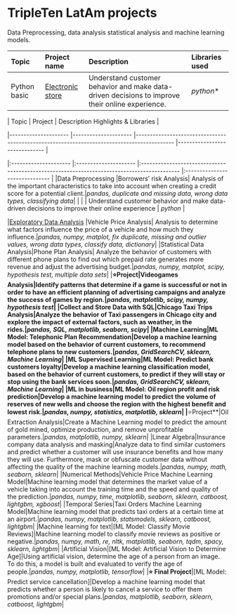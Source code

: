 # TripleTen LatAm projects
Data Preprocessing, data analysis statistical analysis and machine learning models.

| Topic | Project name | Description | Libraries used | 
| :---------------------- | :---------------------- | :---------------------- | :---------------------- |
| Python basic | [Electronic store](https://github.com/isadoji/proyectos) | Understand customer behavior and make data-driven decisions to improve their online experience. | *python** |

| Topic    | Project  | Description  Highlights & Libraries |

|--------------------- |--------------------- |------------------------------------------------------------------------------------------- |------------------------------ |

|:--------------------- |:--------------------- |:------------------------------------------------------------------------------------------- |:------------------------------ |
|Data Preprocessing |Borrowers’ risk Analysis| Analysis of the important characteristics to take into account when creating a credit score for a potential client.|*pandas, duplicate and missing data, wrong data types, classifying data*|
|  |  | Understand customer behavior and make data-driven decisions to improve their online experience | *python* |

|[Exploratory Data Analysis](https://github.com/isadoji/proyectos/tree/main/5) |Vehicle Price Analysis| Analysis to determine what factors influence the price of a vehicle and how much they influence.|*pandas, numpy, matplot, fix duplicate, missing and outlier values, wrong data types, classify data, dictionary*|
|Statistical Data Analysis|Phone Plan Analysis| Analyze the behavior of customers with different phone plans to find out which prepaid rate generates more revenue and adjust the advertising budget.|*pandas, numpy, matplot, scipy, hypothesis test, multiple data sets*|
|**:star:Project|Videogames Analysis|Identify patterns that determine if a game is successful or not in order to have an efficient planning of advertising campaigns and analyze the success of games by region.|*pandas, matplotlib, scipy, numpy, hypothesis test*|
|Collect and Store Data with SQL|Chicago Taxi Trips Analysis|Analyze the behavior of Taxi passengers in Chicago city and explore the impact of external factors, such as weather, in the rides.|*pandas, SQL, matplotlib, seaborn, scipy*|
|Machine Learning|ML Model: Telephonic Plan Recommendation|Develop a machine learning model based on the behavior of current customers, to recommend telephone plans to new customers.|*pandas, GridSearchCV, sklearn,  Machine Learning*|
|ML Supervised Learning|ML Model: Predict bank customers loyalty|Develop a machine learning classification model, based on the behavior of current customers, to predict if they will stay or stop using the bank services soon.|*pandas, GridSearchCV, sklearn,  Machine Learning*|
|ML in business|ML Model: Oil region profit and risk prediction|Develop a machine learning model to predict the volume of reserves of new wells and choose the region with the highest benefit and lowest risk.|*pandas, numpy, statistics, matplotlib, sklearn*|
|**:star:Project**|Oil Extraction Analysis|Create a Machine Learning model to predict the amount of gold mined, optimize production, and remove unprofitable parameters.|*pandas, matplotlib, numpy, sklearn*|
|Linear Algebra|Insurance company data analysis and masking|Analyze data to find similar customers and predict whether a customer will use insurance benefits and how many they will use. Furthermore, mask or obfuscate customer data without affecting the quality of the machine learning models.|*pandas, numpy, math, seaborn, sklearn*|
|Numerical Methods|Vehicle Price Machine Learning Model|Machine learning model that determines the market value of a vehicle taking into account the training time and the speed and quality of the prediction.|*pandas, numpy, time, matplotlib, seaborn, sklearn, catboost, lightgbm, xgboost*|
|Temporal Series|Taxi Orders Machine Learning Model|Machine learning model that predicts taxi orders at a certain time at an airport.|*pandas, numpy, matplotlib, statsmodels, sklearn, catboost, lightgbm*|
|Machine learning for text|[ML Model: Classify Movie Reviews]|Machine learning model to classify movie reviews as positive or negative.|*pandas, numpy, math, re, nltk, matplotlib, seaborn, tqdm, spacy, sklearn, lightgbm*|
|Artificial Vision|[ML Model: Artificial Vision to Determine Age]|Using artificial vision, determine the age of a person from an image. To do this, a model is built and evaluated to verify the age of people.|*pandas, numpy, matplotlib, tensorflow*|
|**:star: Final Project**|[ML Model: Predict service cancellation]|Develop a machine learning model that predicts whether a person is likely to cancel a service to offer them promotions and/or special plans.|*pandas, matplotlib, seaborn, sklearn, catboost, lightgbm*|

